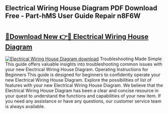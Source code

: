 ## Electrical Wiring House Diagram PDF Download Free - Part-hMS User Guide Repair n8F6W

# <h2><a href="http://dfhqso7.blite.top/?on=Electrical+Wiring+House+Diagram">🔗Download New 👉🔴 Electrical Wiring House Diagram</a></h2>

[![Electrical Wiring House Diagram download](https://i.imgur.com/lujVjoI.png)](http://dfhqso7.blite.top/?on=Electrical+Wiring+House+Diagram)
Troubleshooting Made Simple This guide offers valuable insights into troubleshooting common issues with your new Electrical Wiring House Diagram. Operating Instructions for Beginners This guide is designed for beginners to confidently operate your new Electrical Wiring House Diagram. Explore the possibilities of list of features with your new Electrical Wiring House Diagram. We believe that the Electrical Wiring House Diagram has been a clear and concise resource in your quest to understand the functions and capabilities of your new item. If you need any assistance or have any questions, our customer service team is always available.
